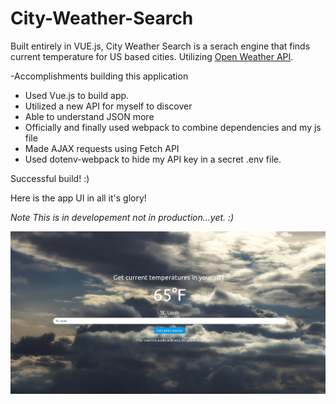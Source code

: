 # City-Weather-Search
Built entirely in VUE.js, City Weather Search is a serach engine that finds current temperature for US based cities. Utilizing [Open Weather API](https://openweathermap.org/api).

-Accomplishments building this application
  * Used Vue.js to build app.
  * Utilized a new API for myself to discover
  * Able to understand JSON more
  * Officially and finally used webpack to combine dependencies and my js file
  * Made AJAX requests using Fetch API
  * Used dotenv-webpack to hide my API key in a secret .env file. 
 
 Successful build! :)
 
 Here is the app UI in all it's glory!
 
 *Note This is in developement not in production...yet. :)*
 
 ![City Weather Search](/images/weathersearch.png)
